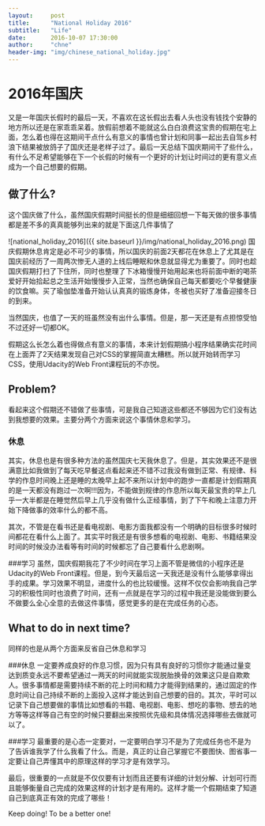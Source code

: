 ```yaml
---
layout:     post
title:      "National Holiday 2016"
subtitle:   "Life"
date:       2016-10-07 17:30:00
author:     "chne"
header-img: "img/chinese_national_holiday.jpg"
---
```



#  2016年国庆

又是一年国庆长假时的最后一天，不喜欢在这长假出去看人头也没有钱找个安静的地方所以还是在家乖乖呆着。放假前想着不能就这么白白浪费这宝贵的假期在宅上面，怎么着也得在这期间干点什么有意义的事情也曾计划和同事一起出去自驾乡村浪下结果被放鸽子了国庆还是老样子过了。最后一天总结下国庆期间干了些什么，有什么不足希望能够在下一个长假的时候有一个更好的计划让时间过的更有意义点成为一个自己想要的假期。



##  做了什么?

这个国庆做了什么，虽然国庆假期时间挺长的但是细细回想一下每天做的很多事情都是差不多的真真能够列出来的就是下面这几件事情了

 ![national_holiday_2016]({{ site.baseurl }}/img/national_holiday_2016.png)
国庆假期休息肯定是必不可少的事情，所以国庆的前面2天都花在休息上了尤其是在国庆前经历了一周两次惨无人道的上线后睡眠和休息就显得尤为重要了。同时也趁国庆假期打扫了下住所，同时也整理了下冰箱慢慢开始用起来也将前面中断的喝茶爱好开始拾起总之生活开始慢慢步入正常，当然也确保自己每天都要吃个早餐健康的饮食嘛。买了瑜伽垫准备开始认认真真的锻炼身体，冬被也买好了准备迎接冬日的到来。

当然国庆，也值了一天的班虽然没有出什么事情。但是，那一天还是有点担惊受怕不过还好一切都OK。


假期这么长怎么着也得做点有意义的事情，本来计划假期搞小程序结果确实花时间在上面弄了2天结果发现自己对CSS的掌握简直太糟糕。所以就开始转而学习CSS，使用Udacity的Web Front课程玩的不亦悦。

## Problem?
看起来这个假期还不错做了些事情，可是我自己知道这些都还不够因为它们没有达到我想要的效果。主要分两个方面来说这个事情休息和学习。

### 休息
其实，休息也是有很多种方法的虽然国庆七天我休息了。但是，其实效果还不是很满意比如我做到了每天吃早餐这点看起来还不错不过我没有做到正常、有规律、科学的作息时间晚上还是睡的太晚早上起不来所以计划中的跑步一直都是计划假期真的是一天都没有跑过一次啊!!!因为，不能做到规律的作息所以每天最宝贵的早上几乎一大半都是在睡觉然后早上几乎没有做什么正经事情，到了下午和晚上注意力开始下降做事的效率什么的都不高。

其次，不管是在看书还是看电视剧、电影方面我都没有一个明确的目标很多时候时间都花在看什么上面了。其实平时我还是有很多想看的电视剧、电影、书籍结果没时间的时候没办法看等有时间的时候都忘了自己要看什么悲剧啊。

###学习
虽然，国庆假期我花了不少时间在学习上面不管是微信的小程序还是Udacity的Web Front课程。但是，到今天最后这一天我还是没有什么能够拿得出手的成果。学习效果不明显，进度什么的也比较缓慢。这样不仅仅会影响我自己学习的积极性同时也浪费了时间，还有一点就是在学习的过程中我还是没能做到要么不做要么全心全意的去做这件事情，感觉更多的是在完成任务的心态。


## What to do in next time?
同样的也是从两个方面来反省自己休息和学习

###休息
一定要养成良好的作息习惯，因为只有具有良好的习惯你才能通过量变达到质变永远不要希望通过一两天的时间就能实现脱胎换骨的效果这只是自欺欺人。很多事情都是需要持续不断的花上时间和精力才能得到结果的，通过固定的作息时间让自己持续不断的上面投入这样才能达到自己想要的目的。其次，平时可以记录下自己想要做的事情比如想看的书籍、电视剧、电影、想吃的事物、想去的地方等等这样等自己有空的时候只要翻出来按照优先级和具体情况选择哪些去做就可以了。

###学习
最重要的是心态一定要对，一定要明白学习不是为了完成任务也不是为了告诉谁我学了什么我看了什么。而是，真正的让自己掌握它不要图快、图省事一定要让自己弄懂其中的原理这样的学习才是有效学习。

最后，很重要的一点就是不仅仅要有计划而且还要有详细的计划分解、计划可行而且能够衡量自己完成的效果这样的计划才是有用的。这样才能一个假期结束了知道自己到底真正有效的完成了哪些！

Keep doing! To be a better one!